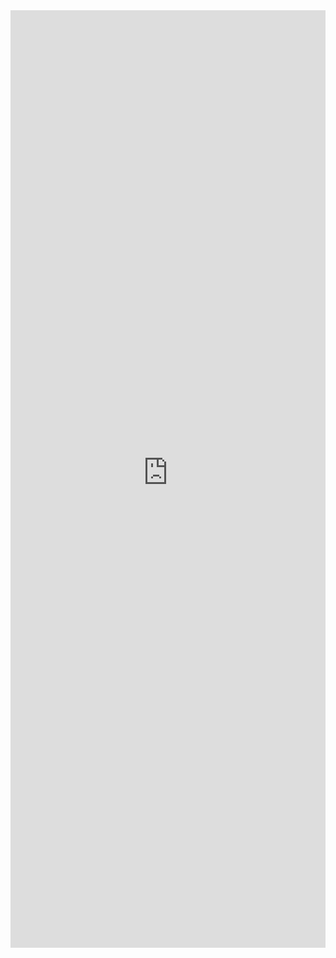 <iframe 
    title='PeoplePicker Examples'
    src='https://fabricweb.z5.web.core.windows.net/pr-deploy-site/refs/pull/9333/merge/fabric-website-resources/dist/index.html#/examples/peoplepicker?docsExample=true'
    frameborder='no'
    height='1500'
    style='width: 100%;'
>